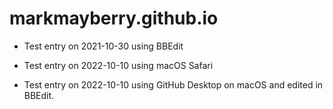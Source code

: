 # markmayberry.github.io

- Test entry on 2021-10-30 using BBEdit

- Test entry on 2022-10-10 using macOS Safari

- Test entry on 2022-10-10 using GitHub Desktop on macOS and edited in BBEdit.

